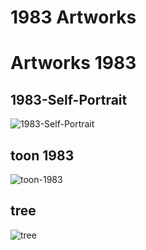 # 1983 Artworks

# Artworks 1983

## 1983-Self-Portrait

![1983-Self-Portrait](https://user-images.githubusercontent.com/25156451/125365792-d08ff300-e36c-11eb-93a0-832331f41a64.jpg)

## toon 1983

![toon-1983](https://user-images.githubusercontent.com/25156451/125365823-dede0f00-e36c-11eb-9ac9-252b9fab31bc.jpg)

## tree

![tree](https://user-images.githubusercontent.com/25156451/125365837-e9000d80-e36c-11eb-8594-ebf600c90dea.jpg)


